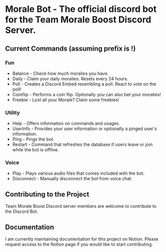 # Morale Bot - The official discord bot for the Team Morale Boost Discord Server.

## Current Commands (assuming prefix is !)

### Fun
* Balance - Check how much moralies you have.
* Daily - Claim your daily moralies. Resets every 24 hours.
* Poll - Creates a Discord Embed resembling a poll. React to vote on the poll!
* Coinflip - Performs a coin flip. Optionally you can also bet your moralies!
* Freebie - Lost all your Morale? Claim some freebies!

### Utility
* Help - Offers information on commands and usages.
* UserInfo - Provides your user information or optionally a pinged user's information.
* Ping - Pings the bot.
* Restart - Command that refreshes the database if users leave or join while the bot is offline.

### Voice
* Play - Plays various audio files that comes included with the bot.
* Disconnect - Manually disconnect the bot from voice chat.

## Contributing to the Project
Team Morale Boost Discord server members are welcome to contribute to the Discord Bot.

## Documentation
I am currently maintaining documentation for this project on Notion. 
Please request access to the Notion page if you would like to start contributing.
